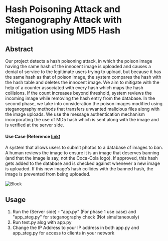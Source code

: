 # Hash Poisoning Attack and Steganography Attack with mitigation using MD5 Hash

## Abstract

Our project detects a hash poisoning attack, in which the poison image having the same hash of the innocent image is uploaded and causes a denial of service to the legitimate users trying to upload, but because it has the same hash as that of poison image, the system compares the hash with the hash table and deletes the innocent image.
We aim to mitigate with the help of a counter associated with every hash which maps the hash collisions. If the count increases beyond threshold, system reviews the incoming image while removing the hash entry from the database. In the second phase, we take into consideration the poison images modified using steganography methods that transfers unwanted malicious files along with the image uploads. 
We use the message authentication mechanism incorporating the use of MD5 hash which is sent along with the image and is verified at the server side.

#### Use Case (Reference [link](https://towardsdatascience.com/black-box-attacks-on-perceptual-image-hashes-with-gans-cc1be11f277))
A system that allows users to submit photos to a database of images to ban. 
A human reviews the image to ensure it is an image that deserves banning (and that the image is say, not the Coca-Cola logo). If approved, this hash gets added to the database and is checked against whenever a new image is uploaded. If this new image’s hash collides with the banned hash, the image is prevented from being uploaded.

![Block](https://i.imgur.com/7HcvZQ3.png?1)

## Usage

1. Run the (Server side) - "app.py" (For phase 1 use case) and "app_steg.py" for steganography check (Not simultaneously)
2. Run test.py alog with app.py
3. Change the IP Address to your IP address in both app.py and app_steg.py for access to clients in your network
